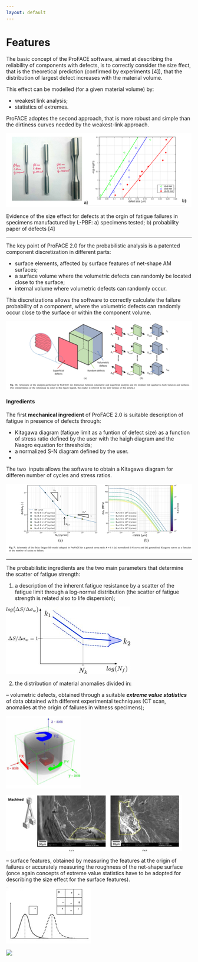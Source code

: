```yaml
---
layout: default
---
```


# Features

The basic concept of the ProFACE software, aimed at describing the
reliability of components with defects, is to correctly consider the
size ffect, that is the theoretical prediction (confirmed by experiments
\[4\]), that the distribution of largest defect increases with the
material volume.

This effect can be modelled (for a given material volume) by:

- weakest link analysis;
- statistics of extremes.

ProFACE adoptes the second approach, that is more robust and simple than
the dirtiness curves needed by the weakest-link approach.


![](images/features/image-8.png)

Evidence of the size effect for defects at the orgin of fatigue failures
in specimens manufactured by L-PBF: a) specimens tested; b) probability
paper of defects \[4\]

------------------------------------------------------------------------

The key point of ProFACE 2.0 for the probabilistic analysis is a
patented component discretization in different parts:

- surface elements, affected by surface features of net-shape AM
  surfaces;
- a surface volume where the volumetric defects can randomly be located
  close to the surface;
- internal volume where volumetric defects can randomly occur.

This discretizations allows the software to correctly calculate the
failure probability of a component, where the volumetric defects can
randomly occur close to the surface or within the component volume.

![](images/features/image-9.png)

#### Ingredients

The first **mechanical ingredient** of ProFACE 2.0 is suitable
description of fatigue in presence of defects through:

- Kitagawa diagram (fatigue limit as a funtion of defect size) as a
  function of stress ratio defined by the user with the haigh diagram
  and the Nasgro equation for thresholds;
- a normalized S-N diagram defined by the user.
- 

The two  inputs allows the software to obtain a Kitagawa diagram for
differen number of cycles and stress ratios.


![](images/features/image-10.png)

------------------------------------------------------------------------

The probabilistic ingredients are the two main parameters that determine
the scatter of fatigue strength:

1.  a description of the inherent fatigue resistance by a scatter of the
    fatigue limit through a log-normal distribution (the scatter of
    fatigue strength is related also to life dispersion);


![](images/features/image-5.jpg)


2.  the distribution of material anomalies divided in:

– volumetric defects, obtained through a suitable ***extreme value
statistics*** of data obtained with different experimental techniques
(CT scan, anomalies at the origin of failures in witness specimens);


![](images/features/image-11.png)


![](images/features/image-7.jpg)

– surface features, obtained by measuring the features at the origin of
failures or accurately measuring the roughness of the net-shape surface
(once again concepts of extreme value statistics have to be adopted for
describing the size effect for the surface features).

![](images/features/image-8.jpg)

![](./Features%20–%20ProFACE%20Software_files/immagine.png)

